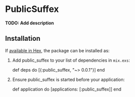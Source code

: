 # PublicSuffex

**TODO: Add description**

## Installation

If [available in Hex](https://hex.pm/docs/publish), the package can be installed as:

  1. Add public_suffex to your list of dependencies in `mix.exs`:

        def deps do
          [{:public_suffex, "~> 0.0.1"}]
        end

  2. Ensure public_suffex is started before your application:

        def application do
          [applications: [:public_suffex]]
        end

